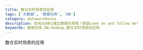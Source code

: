 ```yaml
---
title: 数仓实时场景的应用
tags: ['大数据', '数据仓库', 'DW']
category: datawarehouse
description: 如何从0到1建立数据仓库呢？那就come on and follow me!
keywords: 数据仓库,DW,Hadoop,数仓实时场景的应用
---
```


数仓实时场景的应用
